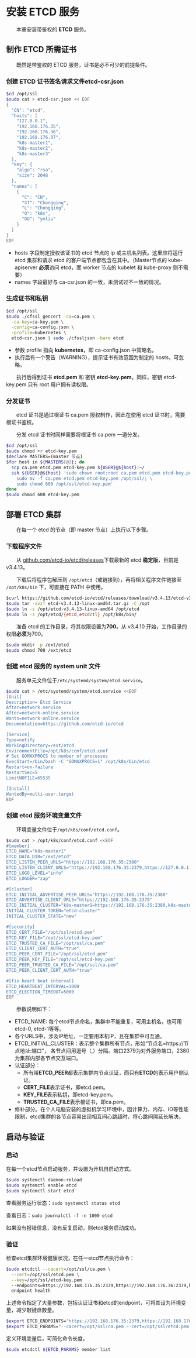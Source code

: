 # 安装 **ETCD** 服务

　　本章安装带鉴权的 **ETCD** 服务。

## 制作 ETCD 所需证书

　　既然是带鉴权的 ETCD 服务，证书是必不可少的前提条件。

### 创建 ETCD 证书签名请求文件etcd-csr.json

```bash
$cd /opt/ssl
$sudo cat > etcd-csr.json << EOF
{
  "CN": "etcd",
  "hosts": [
    "127.0.0.1",
    "192.168.176.35",
    "192.168.176.36",
    "192.168.176.37",
    "k8s-master1",
    "k8s-master2",
    "k8s-master3"
  ],
  "key": {
    "algo": "rsa",
    "size": 2048
  },
  "names": [
    {
      "C": "CN",
      "ST": "Chongqing",
      "L": "Chongqing",
      "O": "k8s",
      "OU": "ymliu"
    }
  ]
}
EOF
```

- hosts 字段制定授权该证书的 etcd 节点的 ip 或主机名列表。这里应将运行 etcd 集群和请求 etcd 的客户端节点都包含在其中。（Master节点的 kube-apiserver **必须**访问 etcd，而 worker 节点的 kubelet 和 kube-proxy 则不需要）
- names 字段最好与 ca-csr.json 的一致，未测试过不一致的情况。

### 生成证书和私钥

```bash
$cd /opt/ssl
$sudo ./cfssl gencert -ca=ca.pem \
  -ca-key=ca-key.pem \
  -config=ca-config.json \
  -profile=kubernetes \
  etcd-csr.json | sudo ./cfssljson -bare etcd
```

- 参数 profile 指向 **kubernetes**，即 ca-config.json 中策略名。
- 执行后有一个警告（WARNING），提示证书有效范围为制定的 hosts，可忽略。

　　执行后得到证书 **etcd.pem** 和 密钥 **etcd-key.pem**。同样，密钥 etcd-key.pem 只有 root 用户拥有读权限。

### 分发证书

　　etcd 证书是通过根证书 ca.pem 授权制作，因此在使用 etcd 证书时，需要根证书鉴权。

　　分发 etcd 证书时同样需要将根证书 ca.pem 一道分发。

```bash
$cd /opt/ssl
$sudo chmod +r etcd-key.pem
$declare MASTERS=(master 节点)
$for host in ${MASTERS[@]}; do
  scp ca.pem etcd.pem etcd-key.pem ${USER}@${host}:~/
  ssh ${USER}@${host} 'sudo chown root:root ca.pem etcd.pem etcd-key.pem; \
    sudo mv -f ca.pem etcd.pem etcd-key.pem /opt/ssl/; \
    sudo chmod 600 /opt/ssl/etcd-key.pem'
done
$sudo chmod 600 etcd-key.pem
```

## 部署 ETCD 集群

　　在每一个 etcd 的节点（即 master 节点）上执行以下步骤。

### 下载程序文件

　　从 [github.com/etcd-io/etcd/releases](https://github.com/etcd-io/etcd/releases)下载最新的 etcd **稳定版**，目前是 v3.4.13。

　　下载后将程序包解压到 `/opt/etcd`（或链接到），再将相关程序文件链接至 `/opt/k8s/bin` 下，可直接在 PATH 中使用。

```bash
$curl https://github.com/etcd-io/etcd/releases/download/v3.4.13/etcd-v3.4.13-linux-amd64.tar.gz
$sudo tar -xvzf etcd-v3.4.13-linux-amd64.tar.gz -C /opt
$sudo ln -s /opt/etcd-v3.4.13-linux-amd64 /opt/etcd
$sudo ln -s /opt/etcd/{etcd,etcdctl} /opt/k8s/bin/
```

　　准备 etcd 的工作目录，将其权限设置为**700**。从 v3.4.10 开始，工作目录的权限**必须**为700。

```bash
$sudo mkdir -p /ext/etcd
$sudo chmod 700 /ext/etcd
```

### 创建 etcd 服务的 system unit 文件

　　服务单元文件位于`/etc/systemd/system/etcd.service`。

```bash
$sudo cat > /etc/systemd/system/etcd.service <<EOF
[Unit]
Description= Etcd Service
After=network.service
After=network-online.service
Wants=network-online.service
Documentation=https://github.com/etcd-io/etcd

[Service]
Type=notify
WorkingDirectory=/ext/etcd
EnvironmentFile=/opt/k8s/conf/etcd.conf
# Set GOMAXPROCS to number of processes
ExecStart=/bin/bash -C "GOMAXPROCS=1" /opt/k8s/bin/etcd
Restart=on-failure
RestartSec=5
LimitNOFILE=65535

[Install]
WantedBy=multi-user.target
EOF
```

### 创建 etcd 服务环境变量文件

　　环境变量文件位于`/opt/k8s/conf/etcd.conf`。

```bash
$sudo cat > /opt/k8s/conf/etcd.conf <<EOF
#[member]
ETCD_NAME="k8s-master1"
ETCD_DATA_DIR="/ext/etcd"
ETCD_LISTEN_PEER_URLS="https://192.168.176.35:2380"
ETCD_LISTEN_CLIENT_URLS="https://192.168.176.35:2379,https://127.0.0.1:2379"
ETCD_LOGO_LEVEL="info"
ETCD_LOGGER="zap"

#[cluster]
ETCD_INITIAL_ADVERTISE_PEER_URLS="https://192.168.176.35:2380"
ETCD_ADVERTISE_CLIENT_URLS="https://192.168.176.35:2379"
ETCD_INITIAL_CLUSTER="k8s-master1=https://192.168.176.35:2380,k8s-master2=https://192.168.176.36:2380,k8s-master3=https://192.168.176.37:2380"
INITIAL_CLUSTER_TOKEN="etcd-cluster"
INITIAL_CLUSTER_STATE="new"

#[security]
ETCD_CERT_FILE="/opt/ssl/etcd.pem"
ETCD_KEY_FILE="/opt/ssl/etcd-key.pem"
ETCD_TRUSTED_CA_FILE="/opt/ssl/ca.pem"
ETCD_CLIENT_CERT_AUTH="true"
ETCD_PEER_CERT_FILE="/opt/ssl/etcd.pem"
ETCD_PEER_KEY_FILE="/opt/ssl/etcd-key.pem"
ETCD_PEER_TRUSTED_CA_FILE="/opt/ssl/ca.pem"
ETCD_PEER_CLIENT_CERT_AUTH="true"

#[fix heart beat interval]
ETCD_HEARTBEAT_INTERVAL=1000
ETCD_ELECTION_TIMEOUT=5000
EOF
```

　　参数说明如下：

- ETCD_NAME: 每个etcd节点命名，集群中不能重复，可用主机名，也可用etcd-0, etcd-1等等。
- 各个URLS中，涉及IP地址，一定要用本机IP，且在集群中可互通。
- ETCD_INITIAL_CLUSTER：表示整个集群所有节点，形如“节点名=https://节点地址:端口”， 各节点间用逗号（,）分隔。端口2379为对外服务端口，2380为集群内部各节点交互端口。
- 认证部分：
  - 所有带**ETCD_PEER**都表示集群内节点认证，而只有**ETCD**的表示用户侧认证。
  - **CERT_FILE**表示证书，即etcd.pem。
  - **KEY_FILE**表示私钥，即etcd-key.pem。
  - **TRUSTED_CA_FILE**表示根证书，即ca.pem。
- 修补部分。在个人电脑安装的虚拟机学习环境中，因计算力、内存、IO等性能限制，etcd集群的各节点容易出现相互间心跳超时，将心跳间隔延长解决。

## 启动与验证

### 启动

在每一个etcd节点启动服务，并设置为开机自启动方式。

```bash
$sudo systemctl daemon-reload
$sudo systemctl enable etcd
$sudo systemctl start etcd
```

查看服务运行状态：`sudo systemctl status etcd`

查看日志：`sudo journalctl -f -n 1000 etcd`

如果没有报错信息，没有反复启动，则etcd服务启动成功。

### 验证

检查etcd集群环境健康状况，在任一etcd节点执行命令：

```bash
$sudo etcdctl --cacert=/opt/ssl/ca.pem \
  --cert=/opt/ssl/etcd.pem \
  --key=/opt/ssl/etcd-key.pem
  --endpoints=https://192.168.176.35:2379,https://192.168.176.36:2379,https://192.168.176.37:2379 \
  endpoint health
```

上述命令指定了大量参数，包括认证证书和etcd的endpoint，可将其设为环境变量，减少敲键盘数量。

```bash
$export ETCD_ENDPOINTS="https://192.168.176.35:2379,https://192.168.176.36:2379,https://192.168.176.37:2379"
$export ETCD_PARAMS="--cacert=/opt/ssl/ca.pem --cert=/opt/ssl/etcd.pem --key=/opt/ssl/etcd-key.pem --endpoints=${ETCD_ENDPOINTS}"
```

定义环境变量后，可简化命令长度。

```bash
$sudo etcdctl ${ETCD_PARAMS} member list
```
